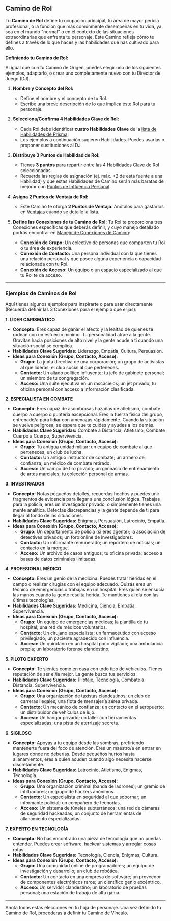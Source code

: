 ## Camino de Rol

Tu **Camino de Rol** define tu ocupación principal, tu área de mayor pericia profesional, o la función que más comúnmente desempeñas en tu vida, ya sea en el mundo "normal" o en el contexto de las situaciones extraordinarias que enfrenta tu personaje. Este Camino refleja cómo te defines a través de lo que haces y las habilidades que has cultivado para ello.

**Definiendo tu Camino de Rol:**

Al igual que con tu Camino de Origen, puedes elegir uno de los siguientes ejemplos, adaptarlo, o crear uno completamente nuevo con tu Director de Juego (DJ).

1.  **Nombre y Concepto del Rol:**
    *   Define el nombre y el concepto de tu Rol.
    *   Escribe una breve descripción de lo que implica este Rol para tu personaje.

2.  **Selecciona/Confirma 4 Habilidades Clave de Rol:**
    *   Cada Rol debe identificar **cuatro Habilidades Clave** de la [lista de Habilidades de Prisma](./../02.5_Paso_4_Desarrollando_Habilidades_y_Especialidades.md#lista-detallada-de-habilidades).
    *   Los ejemplos a continuación sugieren Habilidades. Puedes usarlas o proponer sustituciones al DJ.

3.  **Distribuye 3 Puntos de Habilidad de Rol:**
    *   Tienes **3 puntos** para repartir entre las 4 Habilidades Clave de Rol seleccionadas.
    *   Recuerda las reglas de asignación (ej. máx. +2 de esta fuente a una Habilidad) y que estas Habilidades de Camino serán más baratas de mejorar con [Puntos de Influencia Personal](./02.9_Progresion_del_Personaje_Puntos_de_Influencia.md).

4.  **Asigna 2 Puntos de Ventaja de Rol:**
    *   Este Camino te otorga **2 Puntos de Ventaja**. Anótalos para gastarlos en [Ventajas](./02.X_Ventajas_de_Personaje.md) cuando se detalle la lista.

5.  **Define las Conexiones de tu Camino de Rol:**
    Tu Rol te proporciona tres Conexiones específicas que deberás definir, y cuyo manejo detallado podrás encontrar en [Manejo de Conexiones de Camino](./02.3.4_Manejo_de_Conexiones_de_Camino.md):

    *   **Conexión de Grupo:** Un colectivo de personas que comparten tu Rol o tu área de experiencia.
    *   **Conexión de Contacto:** Una persona individual con la que tienes una relación personal y que posee alguna experiencia o capacidad relacionada con tu Rol.
    *   **Conexión de Acceso:** Un equipo o un espacio especializado al que tu Rol te da acceso.

---
### Ejemplos de Caminos de Rol

Aquí tienes algunos ejemplos para inspirarte o para usar directamente (Recuerda definir las 3 Conexiones para el ejemplo que elijas):

**1. LÍDER CARISMÁTICO**
*   **Concepto:** Eres capaz de ganar el afecto y la lealtad de quienes te rodean con un esfuerzo mínimo. Tu personalidad atrae a la gente. Gravitas hacia posiciones de alto nivel y la gente acude a ti cuando una situación social se complica.
*   **Habilidades Clave Sugeridas:** Liderazgo, Empatía, Cultura, Persuasión.
*   **Ideas para Conexión (Grupo, Contacto, Acceso):**
    *   **Grupo:** La junta directiva de una corporación; un grupo de activistas al que lideras; el club social al que perteneces.
    *   **Contacto:** Un aliado político influyente; tu jefe de gabinete personal; un miembro de tu congregación.
    *   **Acceso:** Una suite ejecutiva en un rascacielos; un jet privado; tu oficina personal con acceso a información clasificada.

**2. ESPECIALISTA EN COMBATE**
*   **Concepto:** Eres capaz de asombrosas hazañas de atletismo, combate cuerpo a cuerpo o puntería excepcional. Eres la fuerza física del grupo, entrenado/a para lidiar con amenazas rápidamente. Cuando la situación se vuelve peligrosa, se espera que te cuides y ayudes a los demás.
*   **Habilidades Clave Sugeridas:** Combate a Distancia, Atletismo, Combate Cuerpo a Cuerpo, Supervivencia.
*   **Ideas para Conexión (Grupo, Contacto, Acceso):**
    *   **Grupo:** Tu antigua unidad militar; un equipo de combate al que perteneces; un club de lucha.
    *   **Contacto:** Un antiguo instructor de combate; un armero de confianza; un médico de combate retirado.
    *   **Acceso:** Un campo de tiro privado; un gimnasio de entrenamiento de artes marciales; tu colección personal de armas.

**3. INVESTIGADOR**
*   **Concepto:** Notas pequeños detalles, recuerdas hechos y puedes unir fragmentos de evidencia para llegar a una conclusión lógica. Trabajas para la policía, eres un investigador privado, o simplemente tienes una mente analítica. Detectas discrepancias y la gente depende de ti para llegar al fondo de las situaciones.
*   **Habilidades Clave Sugeridas:** Enigmas, Persuasión, Latrocinio, Empatía.
*   **Ideas para Conexión (Grupo, Contacto, Acceso):**
    *   **Grupo:** Un departamento de policía (si eres agente); la asociación de detectives privados; un foro online de investigadores.
    *   **Contacto:** Un informante remunerado; un reportero de noticias; un contacto en la morgue.
    *   **Acceso:** Un archivo de casos antiguos; tu oficina privada; acceso a bases de datos criminales limitadas.

**4. PROFESIONAL MÉDICO**
*   **Concepto:** Eres un genio de la medicina. Puedes tratar heridas en el campo o realizar cirugías con el equipo adecuado. Quizás eres un técnico de emergencias o trabajas en un hospital. Eres quien se ensucia las manos cuando la gente resulta herida. Te mantienes al día con las últimas tecnologías.
*   **Habilidades Clave Sugeridas:** Medicina, Ciencia, Empatía, Supervivencia.
*   **Ideas para Conexión (Grupo, Contacto, Acceso):**
    *   **Grupo:** Un equipo de emergencias médicas; la plantilla de tu hospital; una red de médicos voluntarios.
    *   **Contacto:** Un cirujano especialista; un farmacéutico con acceso privilegiado; un paciente agradecido con influencia.
    *   **Acceso:** Un quirófano en un hospital poco vigilado; una ambulancia propia; un laboratorio forense clandestino.

**5. PILOTO EXPERTO**
*   **Concepto:** Te sientes como en casa con todo tipo de vehículos. Tienes reputación de ser el/la mejor. La gente busca tus servicios.
*   **Habilidades Clave Sugeridas:** Pilotaje, Tecnología, Combate a Distancia, Supervivencia.
*   **Ideas para Conexión (Grupo, Contacto, Acceso):**
    *   **Grupo:** Una organización de taxistas clandestinos; un club de carreras ilegales; una flota de mensajería aérea privada.
    *   **Contacto:** Un mecánico de confianza; un contacto en el aeropuerto; un distribuidor de vehículos de lujo.
    *   **Acceso:** Un hangar privado; un taller con herramientas especializadas; una pista de aterrizaje secreta.

**6. SIGILOSO**
*   **Concepto:** Apoyas a tu equipo desde las sombras, prefiriendo mantenerte fuera del foco de atención. Eres un maestro/a en entrar en lugares donde no deberías. Desde pequeños hurtos hasta allanamientos, eres a quien acuden cuando algo necesita hacerse discretamente.
*   **Habilidades Clave Sugeridas:** Latrocinio, Atletismo, Enigmas, Tecnología.
*   **Ideas para Conexión (Grupo, Contacto, Acceso):**
    *   **Grupo:** Una organización criminal (banda de ladrones); un gremio de infiltradores; un grupo de hackers anónimos.
    *   **Contacto:** Un especialista en seguridad al que sobornar; un informante policial; un compañero de fechorías.
    *   **Acceso:** Un sistema de túneles subterráneos; una red de cámaras de seguridad hackeadas; un conjunto de herramientas de allanamiento especializadas.

**7. EXPERTO EN TECNOLOGÍA**
*   **Concepto:** No has encontrado una pieza de tecnología que no puedas entender. Puedes crear software, hackear sistemas y arreglar cosas rotas.
*   **Habilidades Clave Sugeridas:** Tecnología, Ciencia, Enigmas, Cultura.
*   **Ideas para Conexión (Grupo, Contacto, Acceso):**
    *   **Grupo:** Una comunidad online de programadores; un equipo de investigación y desarrollo; un club de robótica.
    *   **Contacto:** Un contacto en una empresa de software; un proveedor de componentes electrónicos raros; un científico genio excéntrico.
    *   **Acceso:** Un servidor clandestino; un laboratorio de pruebas personal; una estación de trabajo de alta gama.

---
Anota todas estas elecciones en tu hoja de personaje. Una vez definido tu Camino de Rol, procederás a definir tu Camino de Vínculo.
